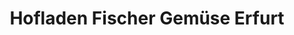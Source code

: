 ---
title: "Hofladen Fischer Gemüse Erfurt"
url: /erfurt/hofladen-fischer-gemuese-erfurt/
shop: Gemüse & Obst
---